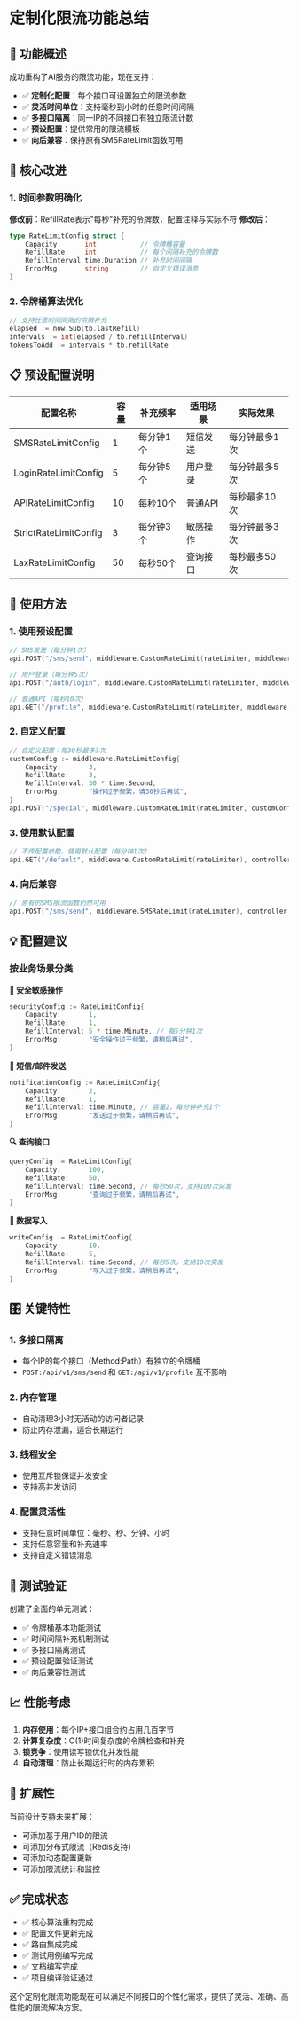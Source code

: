 # 定制化限流功能总结

## 🎯 功能概述

成功重构了AI服务的限流功能，现在支持：
- ✅ **定制化配置**：每个接口可设置独立的限流参数
- ✅ **灵活时间单位**：支持毫秒到小时的任意时间间隔
- ✅ **多接口隔离**：同一IP的不同接口有独立限流计数
- ✅ **预设配置**：提供常用的限流模板
- ✅ **向后兼容**：保持原有SMSRateLimit函数可用

## 🔧 核心改进

### 1. 时间参数明确化
**修改前**：RefillRate表示"每秒"补充的令牌数，配置注释与实际不符
**修改后**：
```go
type RateLimitConfig struct {
    Capacity       int           // 令牌桶容量
    RefillRate     int           // 每个间隔补充的令牌数
    RefillInterval time.Duration // 补充时间间隔
    ErrorMsg       string        // 自定义错误消息
}
```

### 2. 令牌桶算法优化
```go
// 支持任意时间间隔的令牌补充
elapsed := now.Sub(tb.lastRefill)
intervals := int(elapsed / tb.refillInterval)
tokensToAdd := intervals * tb.refillRate
```

## 📋 预设配置说明

| 配置名称 | 容量 | 补充频率 | 适用场景 | 实际效果 |
|---------|------|----------|----------|----------|
| SMSRateLimitConfig | 1 | 每分钟1个 | 短信发送 | 每分钟最多1次 |
| LoginRateLimitConfig | 5 | 每分钟5个 | 用户登录 | 每分钟最多5次 |
| APIRateLimitConfig | 10 | 每秒10个 | 普通API | 每秒最多10次 |
| StrictRateLimitConfig | 3 | 每分钟3个 | 敏感操作 | 每分钟最多3次 |
| LaxRateLimitConfig | 50 | 每秒50个 | 查询接口 | 每秒最多50次 |

## 🚀 使用方法

### 1. 使用预设配置
```go
// SMS发送（每分钟1次）
api.POST("/sms/send", middleware.CustomRateLimit(rateLimiter, middleware.SMSRateLimitConfig), controller.SendSMS)

// 用户登录（每分钟5次）
api.POST("/auth/login", middleware.CustomRateLimit(rateLimiter, middleware.LoginRateLimitConfig), controller.Login)

// 普通API（每秒10次）
api.GET("/profile", middleware.CustomRateLimit(rateLimiter, middleware.APIRateLimitConfig), controller.GetProfile)
```

### 2. 自定义配置
```go
// 自定义配置：每30秒最多3次
customConfig := middleware.RateLimitConfig{
    Capacity:       3,
    RefillRate:     3,
    RefillInterval: 30 * time.Second,
    ErrorMsg:       "操作过于频繁，请30秒后再试",
}
api.POST("/special", middleware.CustomRateLimit(rateLimiter, customConfig), controller.Special)
```

### 3. 使用默认配置
```go
// 不传配置参数，使用默认配置（每分钟1次）
api.GET("/default", middleware.CustomRateLimit(rateLimiter), controller.Default)
```

### 4. 向后兼容
```go
// 原有的SMS限流函数仍然可用
api.POST("/sms/send", middleware.SMSRateLimit(rateLimiter), controller.SendSMS)
```

## 💡 配置建议

### 按业务场景分类

**🔐 安全敏感操作**
```go
securityConfig := RateLimitConfig{
    Capacity:       1,
    RefillRate:     1,
    RefillInterval: 5 * time.Minute, // 每5分钟1次
    ErrorMsg:       "安全操作过于频繁，请稍后再试",
}
```

**📱 短信/邮件发送**
```go
notificationConfig := RateLimitConfig{
    Capacity:       2,
    RefillRate:     1,
    RefillInterval: time.Minute, // 容量2，每分钟补充1个
    ErrorMsg:       "发送过于频繁，请稍后再试",
}
```

**🔍 查询接口**
```go
queryConfig := RateLimitConfig{
    Capacity:       100,
    RefillRate:     50,
    RefillInterval: time.Second, // 每秒50次，支持100次突发
    ErrorMsg:       "查询过于频繁，请稍后再试",
}
```

**💾 数据写入**
```go
writeConfig := RateLimitConfig{
    Capacity:       10,
    RefillRate:     5,
    RefillInterval: time.Second, // 每秒5次，支持10次突发
    ErrorMsg:       "写入过于频繁，请稍后再试",
}
```

## 🎛️ 关键特性

### 1. 多接口隔离
- 每个IP的每个接口（Method:Path）有独立的令牌桶
- `POST:/api/v1/sms/send` 和 `GET:/api/v1/profile` 互不影响

### 2. 内存管理
- 自动清理3小时无活动的访问者记录
- 防止内存泄漏，适合长期运行

### 3. 线程安全
- 使用互斥锁保证并发安全
- 支持高并发访问

### 4. 配置灵活性
- 支持任意时间单位：毫秒、秒、分钟、小时
- 支持任意容量和补充速率
- 支持自定义错误消息

## 🧪 测试验证

创建了全面的单元测试：
- ✅ 令牌桶基本功能测试
- ✅ 时间间隔补充机制测试
- ✅ 多接口隔离测试
- ✅ 预设配置验证测试
- ✅ 向后兼容性测试

## 📈 性能考虑

1. **内存使用**：每个IP+接口组合约占用几百字节
2. **计算复杂度**：O(1)时间复杂度的令牌检查和补充
3. **锁竞争**：使用读写锁优化并发性能
4. **自动清理**：防止长期运行时的内存累积

## 🔮 扩展性

当前设计支持未来扩展：
- 可添加基于用户ID的限流
- 可添加分布式限流（Redis支持）
- 可添加动态配置更新
- 可添加限流统计和监控

## ✅ 完成状态

- ✅ 核心算法重构完成
- ✅ 配置文件更新完成
- ✅ 路由集成完成
- ✅ 测试用例编写完成
- ✅ 文档编写完成
- ✅ 项目编译验证通过

这个定制化限流功能现在可以满足不同接口的个性化需求，提供了灵活、准确、高性能的限流解决方案。
